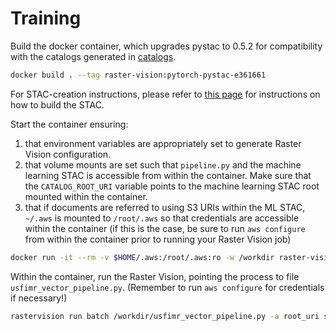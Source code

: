 # Training #

Build the docker container, which upgrades pystac to 0.5.2 for compatibility with the catalogs generated in [catalogs](../catalogs).

```bash
docker build . --tag raster-vision:pytorch-pystac-e361661
```

For STAC-creation instructions, please refer to [this page](../catalogs/sen1floods11-mldata/README.md) for instructions on how to build the STAC.

Start the container ensuring:

1. that environment variables are appropriately set to generate Raster Vision configuration.
2. that volume mounts are set such that `pipeline.py` and the machine learning STAC is accessible from within the container. Make sure that the `CATALOG_ROOT_URI` variable points to the machine learning STAC root mounted within the container.
3. that if documents are referred to using S3 URIs within the ML STAC, `~/.aws` is mounted to `/root/.aws` so that credentials are accessible within the container (if this is the case, be sure to run `aws configure` from within the container prior to running your Raster Vision job)

```bash
docker run -it --rm -v $HOME/.aws:/root/.aws:ro -w /workdir raster-vision:pytorch-pystac-e361661 bash
```

Within the container, run the Raster Vision, pointing the process to file `usfimr_vector_pipeline.py`. (Remember to run `aws configure` for credentials if necessary!)

```bash
rastervision run batch /workdir/usfimr_vector_pipeline.py -a root_uri s3://mybucket/mypath/hand/ -a catalog_root /vsitar//vsis3/mybucket/catalogs.tar/mldata_hand/catalog.json -a epochs 1
```
